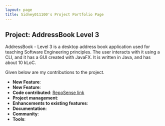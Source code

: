 ```yaml
---
layout: page
title: Sidney011100's Project Portfolio Page
---
```


## Project: AddressBook Level 3

AddressBook - Level 3 is a desktop address book application used for teaching Software Engineering principles. The user interacts with it using a CLI, and it has a GUI created with JavaFX. It is written in Java, and has about 10 kLoC.

Given below are my contributions to the project.

* **New Feature**:
* **New Feature**:
* **Code contributed**: [RepoSense link]()
* **Project management**:
* **Enhancements to existing features**:
* **Documentation**:
* **Community**:
* **Tools**:
